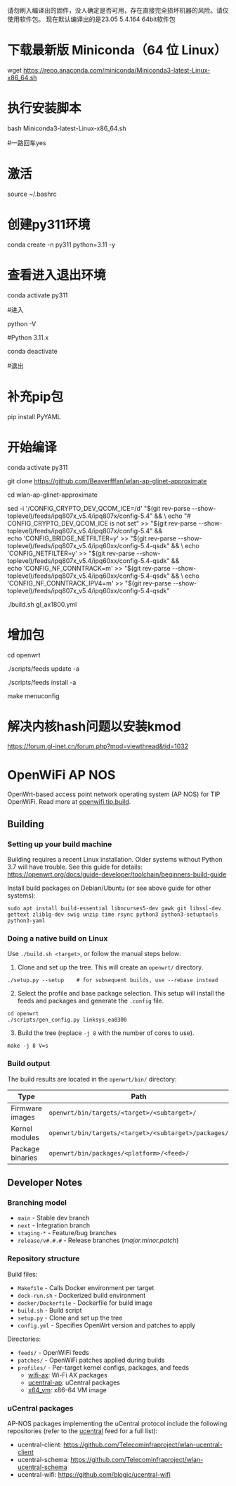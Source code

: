请勿刷入编译出的固件，没人确定是否可用，存在直接完全损坏机器的风险。请仅使用软件包。
现在默认编译出的是23.05 5.4.164 64bit软件包

# 下载最新版 Miniconda（64 位 Linux）
wget https://repo.anaconda.com/miniconda/Miniconda3-latest-Linux-x86_64.sh

# 执行安装脚本
bash Miniconda3-latest-Linux-x86_64.sh

#一路回车yes

# 激活
source ~/.bashrc

# 创建py311环境
conda create -n py311 python=3.11 -y

# 查看进入退出环境
conda activate py311

#进入

python -V 

#Python 3.11.x

conda deactivate

#退出

# 补充pip包
pip install PyYAML

# 开始编译
conda activate py311

git clone https://github.com/Beaverfffan/wlan-ap-glinet-approximate

cd wlan-ap-glinet-approximate

sed -i '/CONFIG_CRYPTO_DEV_QCOM_ICE=/d' "$(git rev-parse --show-toplevel)/feeds/ipq807x_v5.4/ipq807x/config-5.4" && \
echo "# CONFIG_CRYPTO_DEV_QCOM_ICE is not set" >> "$(git rev-parse --show-toplevel)/feeds/ipq807x_v5.4/ipq807x/config-5.4" && \
echo 'CONFIG_BRIDGE_NETFILTER=y' >> "$(git rev-parse --show-toplevel)/feeds/ipq807x_v5.4/ipq60xx/config-5.4-qsdk" && \
echo 'CONFIG_NETFILTER=y' >> "$(git rev-parse --show-toplevel)/feeds/ipq807x_v5.4/ipq60xx/config-5.4-qsdk" && \
echo 'CONFIG_NF_CONNTRACK=m' >> "$(git rev-parse --show-toplevel)/feeds/ipq807x_v5.4/ipq60xx/config-5.4-qsdk" && \
echo 'CONFIG_NF_CONNTRACK_IPV4=m' >> "$(git rev-parse --show-toplevel)/feeds/ipq807x_v5.4/ipq60xx/config-5.4-qsdk"

./build.sh gl_ax1800.yml

# 增加包
cd openwrt

./scripts/feeds update -a

./scripts/feeds install -a

make menuconfig

# 解决内核hash问题以安装kmod
https://forum.gl-inet.cn/forum.php?mod=viewthread&tid=1032




#
#
#
#
#
#
#
#
#
#
#
#
#
#
#
#


























# OpenWiFi AP NOS

OpenWrt-based access point network operating system (AP NOS) for TIP OpenWiFi.
Read more at [openwifi.tip.build](https://openwifi.tip.build/).

## Building

### Setting up your build machine

Building requires a recent Linux installation. Older systems without Python 3.7
will have trouble. See this guide for details:
https://openwrt.org/docs/guide-developer/toolchain/beginners-build-guide

Install build packages on Debian/Ubuntu (or see above guide for other systems):
```
sudo apt install build-essential libncurses5-dev gawk git libssl-dev gettext zlib1g-dev swig unzip time rsync python3 python3-setuptools python3-yaml
```

### Doing a native build on Linux

Use `./build.sh <target>`, or follow the manual steps below:

1. Clone and set up the tree. This will create an `openwrt/` directory.
```shell
./setup.py --setup    # for subsequent builds, use --rebase instead
```

2. Select the profile and base package selection. This setup will install the
   feeds and packages and generate the `.config` file.
```shell
cd openwrt
./scripts/gen_config.py linksys_ea8300
```

3. Build the tree (replace `-j 8` with the number of cores to use).
```shell
make -j 8 V=s
```

### Build output

The build results are located in the `openwrt/bin/` directory:

| Type             | Path                                                 |
| ---------------- | ---------------------------------------------------- |
| Firmware images  | `openwrt/bin/targets/<target>/<subtarget>/`          |
| Kernel modules   | `openwrt/bin/targets/<target>/<subtarget>/packages/` |
| Package binaries | `openwrt/bin/packages/<platform>/<feed>/`            |

## Developer Notes

### Branching model

- `main` - Stable dev branch
- `next` - Integration branch
- `staging-*` - Feature/bug branches
- `release/v#.#.#` - Release branches (*major.minor.patch*)

### Repository structure

Build files:
- `Makefile` - Calls Docker environment per target
- `dock-run.sh` - Dockerized build environment
- `docker/Dockerfile` - Dockerfile for build image
- `build.sh` - Build script
- `setup.py` - Clone and set up the tree
- `config.yml` - Specifies OpenWrt version and patches to apply

Directories:
- `feeds/` - OpenWiFi feeds
- `patches/` - OpenWiFi patches applied during builds
- `profiles/` - Per-target kernel configs, packages, and feeds
    - [wifi-ax](profiles/wifi-ax.yml): Wi-Fi AX packages
    - [ucentral-ap](profiles/ucentral-ap.yml): uCentral packages
    - [x64_vm](profiles/x64_vm.yml): x86-64 VM image

### uCentral packages

AP-NOS packages implementing the uCentral protocol include the following
repositories (refer to the [ucentral](feeds/ucentral/) feed for a full list):
- ucentral-client: https://github.com/Telecominfraproject/wlan-ucentral-client
- ucentral-schema: https://github.com/Telecominfraproject/wlan-ucentral-schema
- ucentral-wifi: https://github.com/blogic/ucentral-wifi
